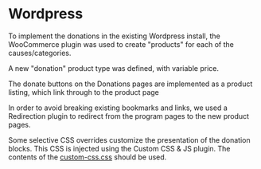 # Wordpress

To implement the donations in the existing Wordpress install, the WooCommerce plugin was used to create "products" for each of the causes/categories.

A new "donation" product type was defined, with variable price.

The donate buttons on the Donations pages are implemented as a product listing, which link through to the product page

In order to avoid breaking existing bookmarks and links, we used a Redirection plugin to redirect from the program pages to the new product pages.

Some selective CSS overrides customize the presentation of the donation blocks. This CSS is injected using the Custom CSS & JS plugin. The contents of the [custom-css.css](./custom-css.css) should be used.

